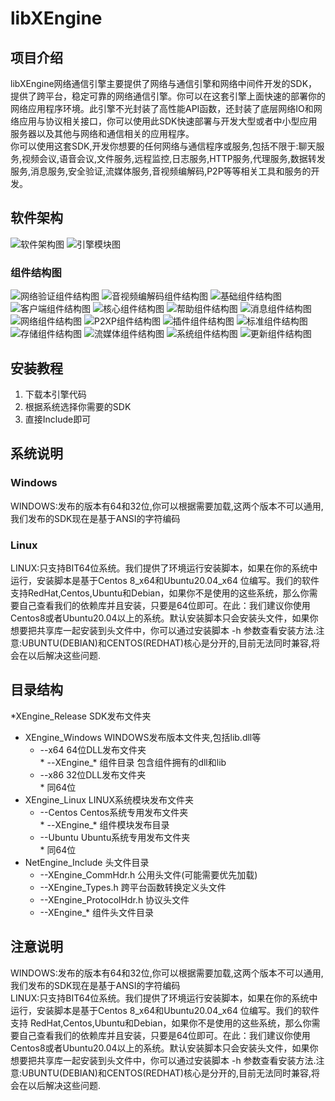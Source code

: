 # libXEngine

## 项目介绍
  libXEngine网络通信引擎主要提供了网络与通信引擎和网络中间件开发的SDK，提供了跨平台，稳定可靠的网络通信引擎。你可以在这套引擎上面快速的部署你的网络应用程序环境。此引擎不光封装了高性能API函数，还封装了底层网络IO和网络应用与协议相关接口，你可以使用此SDK快速部署与开发大型或者中小型应用服务器以及其他与网络和通信相关的应用程序。  
  你可以使用这套SDK,开发你想要的任何网络与通信程序或服务,包括不限于:聊天服务,视频会议,语音会议,文件服务,远程监控,日志服务,HTTP服务,代理服务,数据转发服务,消息服务,安全验证,流媒体服务,音视频编解码,P2P等等相关工具和服务的开发。

## 软件架构
![软件架构图](http://www.xyry.org/EngineFrameWork.png "软件架构图")
![引擎模块图](http://www.xyry.org/EngineRelation.png "引擎模块图")

### 组件结构图
![网络验证组件结构图](http://www.xyry.org/XEngine_StructPic/XEngine_AuthorizeReg.png "网络验证组件结构图")
![音视频编解码组件结构图](http://www.xyry.org/XEngine_StructPic/XEngine_AVCoder.png "音视频编解码组件结构图")
![基础组件结构图](http://www.xyry.org/XEngine_StructPic/XEngine_BaseLib.png "基础组件结构图")
![客户端组件结构图](http://www.xyry.org/XEngine_StructPic/XEngine_Client.png "客户端组件结构图")
![核心组件结构图](http://www.xyry.org/XEngine_StructPic/XEngine_Core.png "核心组件结构图")
![帮助组件结构图](http://www.xyry.org/XEngine_StructPic/XEngine_HelpComponents.png "帮助组件结构图")
![消息组件结构图](http://www.xyry.org/XEngine_StructPic/XEngine_MQCore.png "消息组件结构图")
![网络组件结构图](http://www.xyry.org/XEngine_StructPic/XEngine_NetHelp.png "网络组件结构图")
![P2XP组件结构图](http://www.xyry.org/XEngine_StructPic/XEngine_P2xp.png "P2XP组件结构图")
![插件组件结构图](http://www.xyry.org/XEngine_StructPic/XEngine_Plugin.png "插件组件结构图")
![标准组件结构图](http://www.xyry.org/XEngine_StructPic/XEngine_RfcComponents.png "标准组件结构图")
![存储组件结构图](http://www.xyry.org/XEngine_StructPic/XEngine_Storage.png "存储组件结构图")
![流媒体组件结构图](http://www.xyry.org/XEngine_StructPic/XEngine_StreamMedia.png "流媒体组件结构图")
![系统组件结构图](http://www.xyry.org/XEngine_StructPic/XEngine_SystemSdk.png "系统组件结构图")
![更新组件结构图](http://www.xyry.org/XEngine_StructPic/XEngine_UPData.png "更新组件结构图")


## 安装教程

1. 下载本引擎代码
2. 根据系统选择你需要的SDK
3. 直接Include即可

## 系统说明

### Windows  
WINDOWS:发布的版本有64和32位,你可以根据需要加载,这两个版本不可以通用,我们发布的SDK现在是基于ANSI的字符编码  
### Linux  
LINUX:只支持BIT64位系统。我们提供了环境运行安装脚本，如果在你的系统中运行，安装脚本是基于Centos 8_x64和Ubuntu20.04_x64 位编写。我们的软件支持RedHat,Centos,Ubuntu和Debian，如果你不是使用的这些系统，那么你需要自己查看我们的依赖库并且安装，只要是64位即可。在此：我们建议你使用Centos8或者Ubuntu20.04以上的系统。默认安装脚本只会安装头文件，如果你想要把共享库一起安装到头文件中，你可以通过安装脚本 -h 参数查看安装方法.注意:UBUNTU(DEBIAN)和CENTOS(REDHAT)核心是分开的,目前无法同时兼容,将会在以后解决这些问题.  

## 目录结构

*XEngine_Release          SDK发布文件夹
 * XEngine_Windows          WINDOWS发布版本文件夹,包括lib.dll等  
    *    --x64                    64位DLL发布文件夹  
        *        --XEngine_*              组件目录 包含组件拥有的dll和lib  
    *    --x86                    32位DLL发布文件夹  
        *        同64位  
 * XEngine_Linux           LINUX系统模块发布文件夹  
    *    --Centos                Centos系统专用发布文件夹  
        *        --XEngine_*             组件模块发布目录  
    *    --Ubuntu                Ubuntu系统专用发布文件夹  
        *        同64位  
 * NetEngine_Include        头文件目录  
    *    --XEngine_CommHdr.h      公用头文件(可能需要优先加载)  
    *    --XEngine_Types.h        跨平台函数转换定义头文件  
    *    --XEngine_ProtocolHdr.h  协议头文件  
    *    --XEngine_*            组件头文件目录  


## 注意说明

WINDOWS:发布的版本有64和32位,你可以根据需要加载,这两个版本不可以通用,我们发布的SDK现在是基于ANSI的字符编码  
LINUX:只支持BIT64位系统。我们提供了环境运行安装脚本，如果在你的系统中运行，安装脚本是基于Centos 8_x64和Ubuntu20.04_x64 位编写。我们的软件支持 RedHat,Centos,Ubuntu和Debian，如果你不是使用的这些系统，那么你需要自己查看我们的依赖库并且安装，只要是64位即可。在此：我们建议你使用Centos8或者Ubuntu20.04以上的系统。默认安装脚本只会安装头文件，如果你想要把共享库一起安装到头文件中，你可以通过安装脚本 -h 参数查看安装方法.注意:UBUNTU(DEBIAN)和CENTOS(REDHAT)核心是分开的,目前无法同时兼容,将会在以后解决这些问题.
